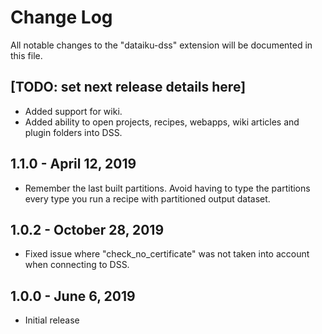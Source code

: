 # Change Log

All notable changes to the "dataiku-dss" extension will be documented in this file.

## [TODO: set next release details here]

- Added support for wiki.
- Added ability to open projects, recipes, webapps, wiki articles and plugin folders into DSS.

## 1.1.0 - April 12, 2019

- Remember the last built partitions. Avoid having to type the partitions every type you run a recipe with partitioned output dataset.

## 1.0.2 - October 28, 2019

- Fixed issue where "check_no_certificate" was not taken into account when connecting to DSS.

## 1.0.0 - June 6, 2019

- Initial release

